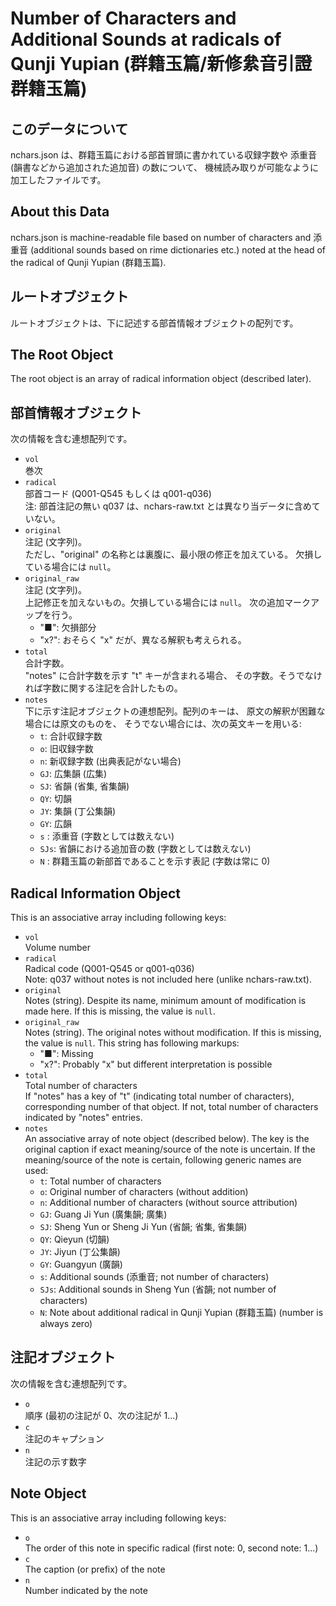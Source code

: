 Number of Characters and Additional Sounds at radicals of Qunji Yupian (群籍玉篇/新修絫音引證群籍玉篇)
=======================================================================================================


このデータについて
-------------------

nchars.json は、群籍玉篇における部首冒頭に書かれている収録字数や
添重音 (韻書などから追加された追加音) の数について、
機械読み取りが可能なように加工したファイルです。


About this Data
----------------

nchars.json is machine-readable file based on number of characters and
添重音 (additional sounds based on rime dictionaries etc.) noted at the
head of the radical of Qunji Yupian (群籍玉篇).


ルートオブジェクト
-------------------

ルートオブジェクトは、下に記述する部首情報オブジェクトの配列です。


The Root Object
----------------

The root object is an array of radical information object
(described later).


部首情報オブジェクト
---------------------

次の情報を含む連想配列です。

*	`vol`  
	巻次
*	`radical`  
	部首コード (Q001-Q545 もしくは q001-q036)  
	注: 部首注記の無い q037 は、nchars-raw.txt とは異なり当データに含めていない。
*	`original`  
	注記 (文字列)。  
	ただし、"original" の名称とは裏腹に、最小限の修正を加えている。
	欠損している場合には `null`。
*	`original_raw`  
	注記 (文字列)。  
	上記修正を加えないもの。欠損している場合には `null`。
	次の追加マークアップを行う。
	*	"■": 欠損部分
	*	"x?": おそらく "x" だが、異なる解釈も考えられる。
*	`total`  
	合計字数。  
	"notes" に合計字数を示す "t" キーが含まれる場合、
	その字数。そうでなければ字数に関する注記を合計したもの。
*	`notes`  
	下に示す注記オブジェクトの連想配列。配列のキーは、
	原文の解釈が困難な場合には原文のものを、
	そうでない場合には、次の英文キーを用いる:
	*	`t`: 合計収録字数
	*	`o`: 旧収録字数
	*	`n`: 新収録字数 (出典表記がない場合)
	*	`GJ`: 広集韻 (広集)
	*	`SJ`: 省韻 (省集, 省集韻)
	*	`QY`: 切韻
	*	`JY`: 集韻 (丁公集韻)
	*	`GY`: 広韻
	*	`s`  : 添重音 (字数としては数えない)
	*	`SJs`: 省韻における追加音の数 (字数としては数えない)
	*	`N` : 群籍玉篇の新部首であることを示す表記 (字数は常に 0)


Radical Information Object
---------------------------

This is an associative array including following keys:

*	`vol`  
	Volume number
*	`radical`  
	Radical code (Q001-Q545 or q001-q036)  
	Note: q037 without notes is not included here (unlike nchars-raw.txt).
*	`original`  
	Notes (string).
	Despite its name, minimum amount of modification is made here.
	If this is missing, the value is `null`.
*	`original_raw`  
	Notes (string).
	The original notes without modification.
	If this is missing, the value is `null`.
	This string has following markups:
	*	"■": Missing
	*	"x?": Probably "x" but different interpretation is possible
*	`total`  
	Total number of characters  
	If "notes" has a key of "t" (indicating total number of characters),
	corresponding number of that object. If not, total number of
	characters indicated by "notes" entries.
*	`notes`  
	An associative array of note object (described below).
	The key is the original caption if exact meaning/source of the note is
	uncertain. If the meaning/source of the note is certain, following
	generic names are used:
	*	`t`: Total number of characters
	*	`o`: Original number of characters (without addition)
	*	`n`: Additional number of characters (without source attribution)
	*	`GJ`: Guang Ji Yun (廣集韻; 廣集)
	*	`SJ`: Sheng Yun or Sheng Ji Yun (省韻; 省集, 省集韻)
	*	`QY`: Qieyun (切韻)
	*	`JY`: Jiyun (丁公集韻)
	*	`GY`: Guangyun (廣韻)
	*	`s`:   Additional sounds (添重音; not number of characters)
	*	`SJs`: Additional sounds in Sheng Yun (省韻; not number of characters)
	*	`N`: Note about additional radical in Qunji Yupian (群籍玉篇) (number is always zero)


注記オブジェクト
-----------------

次の情報を含む連想配列です。

*	`o`  
	順序 (最初の注記が 0、次の注記が 1...)
*	`c`  
	注記のキャプション
*	`n`  
	注記の示す数字


Note Object
------------

This is an associative array including following keys:

*	`o`  
	The order of this note in specific radical (first note: 0, second note: 1...)
*	`c`  
	The caption (or prefix) of the note
*	`n`  
	Number indicated by the note
